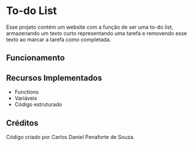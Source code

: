 # To-do List
Esse projeto contém um website com a função de ser uma to-do list, armazenando um texto curto representando uma tarefa e removendo esse texto ao marcar a tarefa como completada.
## Funcionamento

## Recursos Implementados
 - Functions
 - Variáveis
 - Código estruturado

## Créditos
Código criado por Carlos Daniel Penaforte de Souza.